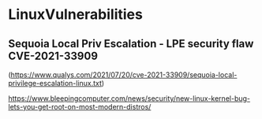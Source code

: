# LinuxVulnerabilities

## Sequoia Local Priv Escalation - LPE security flaw  CVE-2021-33909

(https://www.qualys.com/2021/07/20/cve-2021-33909/sequoia-local-privilege-escalation-linux.txt)

https://www.bleepingcomputer.com/news/security/new-linux-kernel-bug-lets-you-get-root-on-most-modern-distros/
